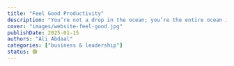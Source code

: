 ```yaml
---
title: "Feel Good Productivity"
description: "You’re not a drop in the ocean; you’re the entire ocean in a teacup—make it a fancy one!"
cover: "images/website-feel-good.jpg"
publishDate: 2025-01-15
authors: "Ali Abdaal"
categories: ["business & leadership"]
status: 🟢
---
```


